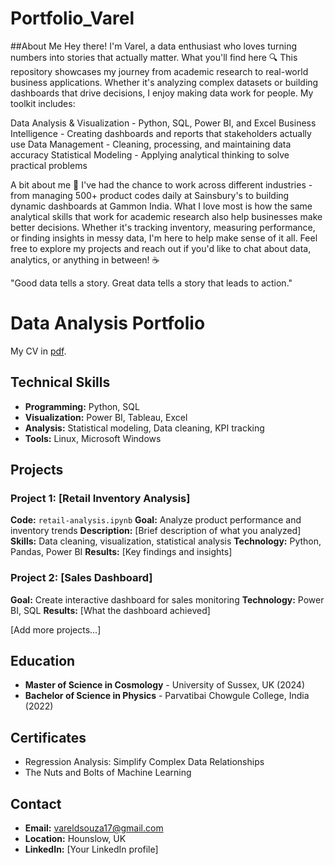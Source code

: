 # Portfolio_Varel

##About Me
Hey there! I'm Varel, a data enthusiast who loves turning numbers into stories that actually matter.
What you'll find here 🔍
This repository showcases my journey from academic research to real-world business applications. Whether it's analyzing complex datasets or building dashboards that drive decisions, I enjoy making data work for people.
My toolkit includes:

Data Analysis & Visualization - Python, SQL, Power BI, and Excel
Business Intelligence - Creating dashboards and reports that stakeholders actually use
Data Management - Cleaning, processing, and maintaining data accuracy
Statistical Modeling - Applying analytical thinking to solve practical problems

A bit about me 🚀
I've had the chance to work across different industries - from managing 500+ product codes daily at Sainsbury's to building dynamic dashboards at Gammon India. What I love most is how the same analytical skills that work for academic research also help businesses make better decisions.
Whether it's tracking inventory, measuring performance, or finding insights in messy data, I'm here to help make sense of it all.
Feel free to explore my projects and reach out if you'd like to chat about data, analytics, or anything in between! ☕

"Good data tells a story. Great data tells a story that leads to action."


# Data Analysis Portfolio

My CV in [pdf](link-to-your-cv.pdf).

## Technical Skills
- **Programming:** Python, SQL
- **Visualization:** Power BI, Tableau, Excel
- **Analysis:** Statistical modeling, Data cleaning, KPI tracking
- **Tools:** Linux, Microsoft Windows

## Projects

### Project 1: [Retail Inventory Analysis]
**Code:** `retail-analysis.ipynb`
**Goal:** Analyze product performance and inventory trends
**Description:** [Brief description of what you analyzed]
**Skills:** Data cleaning, visualization, statistical analysis
**Technology:** Python, Pandas, Power BI
**Results:** [Key findings and insights]

### Project 2: [Sales Dashboard]
**Goal:** Create interactive dashboard for sales monitoring
**Technology:** Power BI, SQL
**Results:** [What the dashboard achieved]

[Add more projects...]

## Education
- **Master of Science in Cosmology** - University of Sussex, UK (2024)
- **Bachelor of Science in Physics** - Parvatibai Chowgule College, India (2022)

## Certificates
- Regression Analysis: Simplify Complex Data Relationships
- The Nuts and Bolts of Machine Learning

## Contact
- **Email:** vareldsouza17@gmail.com
- **Location:** Hounslow, UK
- **LinkedIn:** [Your LinkedIn profile]
